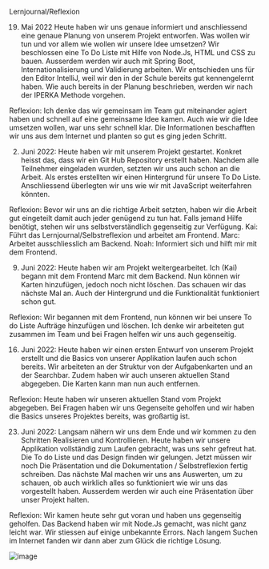 Lernjournal/Reflexion

19. Mai 2022
Heute haben wir uns genaue informiert und anschliessend eine genaue Planung von unserem Projekt entworfen. Was wollen wir tun und vor allem wie wollen wir unsere Idee umsetzen? Wir beschlossen eine To Do Liste mit Hilfe von Node.Js, HTML und CSS zu bauen. Ausserdem werden wir auch mit Spring Boot, Internationalisierung und Validierung arbeiten. Wir entschieden uns für den Editor IntelliJ, weil wir den in der Schule bereits gut kennengelernt haben. Wie auch bereits in der Planung beschrieben, werden wir nach der IPERKA Methode vorgehen. 

Reflexion:
Ich denke das wir gemeinsam im Team gut miteinander agiert haben und schnell auf eine gemeinsame Idee kamen. Auch wie wir die Idee umsetzen wollen, war uns sehr schnell klar. Die Informationen beschafften wir uns aus dem Internet und planten so gut es ging jeden Schritt.

2. Juni 2022:
Heute haben wir mit unserem Projekt gestartet. Konkret heisst das, dass wir ein Git Hub Repository erstellt haben. Nachdem alle Teilnehmer eingeladen wurden, setzten wir uns auch schon an die Arbeit. Als erstes erstellten wir einen Hintergrund für unsere To Do Liste. Anschliessend überlegten wir uns wie wir mit JavaScript weiterfahren könnten. 

Reflexion:
Bevor wir uns an die richtige Arbeit setzten, haben wir die Arbeit gut eingeteilt damit auch jeder genügend zu tun hat. Falls jemand Hilfe benötigt, stehen wir uns selbstverständlich gegenseitig zur Verfügung. Kai: Führt das Lernjournal/Selbstreflexion und arbeitet am Frontend. Marc: Arbeitet ausschliesslich am Backend. Noah: Informiert sich und hilft mir mit dem Frontend.


9. Juni 2022:
Heute haben wir am Projekt weitergearbeitet. Ich (Kai) begann mit dem Frontend Marc mit dem Backend. Nun können wir Karten hinzufügen, jedoch noch nicht löschen. Das schauen wir das nächste Mal an. Auch der Hintergrund und die Funktionalität funktioniert schon gut.

Reflexion:
Wir begannen mit dem Frontend, nun können wir bei unsere To do Liste Aufträge hinzufügen und löschen. Ich denke wir arbeiteten gut zusammen im Team und bei Fragen helfen wir uns auch gegenseitig. 

16. Juni 2022:
Heute haben wir einen ersten Entwurf von unserem Projekt erstellt und die Basics von unserer Applikation laufen auch schon bereits. Wir arbeiteten an der Struktur von der Aufgabenkarten und an der Searchbar. Zudem haben wir auch unseren aktuellen Stand abgegeben. Die Karten kann man nun auch entfernen.

Reflexion:
Heute haben wir unseren aktuellen Stand vom Projekt abgegeben. Bei Fragen haben wir uns Gegenseite geholfen und wir haben die Basics unseres Projektes bereits, was großartig ist. 

23. Juni 2022:
Langsam nähern wir uns dem Ende und wir kommen zu den Schritten Realisieren und Kontrollieren. Heute haben wir unsere Applikation vollständig zum Laufen gebracht, was uns sehr gefreut hat. Die To do Liste und das Design finden wir gelungen. Jetzt müssen wir noch Die Präsentation und die Dokumentation / Selbstreflexion fertig schreiben. Das nächste Mal machen wir uns ans Auswerten, um zu schauen, ob auch wirklich alles so funktioniert wie wir uns das vorgestellt haben. Ausserdem werden wir auch eine Präsentation über unser Projekt halten. 

Reflexion:
Wir kamen heute sehr gut voran und haben uns gegenseitig geholfen. Das Backend haben wir mit Node.Js gemacht, was nicht ganz leicht war. Wir stiessen auf einige unbekannte Errors. Nach langem Suchen im Internet fanden wir dann aber zum Glück die richtige Lösung.


![image](https://user-images.githubusercontent.com/92752970/176671652-64bc6199-90a9-44c0-bec8-2389d2f67341.png)
